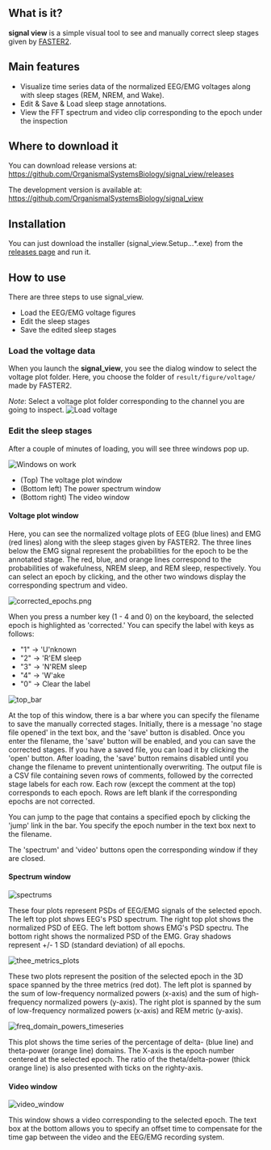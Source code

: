 ## What is it?
**signal view** is a simple visual tool to see and manually correct sleep stages given by [FASTER2](https://github.com/OrganismalSystemsBiology/faster2). 

## Main features
- Visualize time series data of the normalized EEG/EMG voltages along with sleep stages (REM, NREM, and Wake).
- Edit & Save & Load sleep stage annotations.
- View the FFT spectrum and video clip corresponding to the epoch under the inspection

## Where to download it

You can download release versions at:
https://github.com/OrganismalSystemsBiology/signal_view/releases

The development version is available at:
https://github.com/OrganismalSystemsBiology/signal_view

## Installation
You can just download the installer (signal_view.Setup.*.*.*.exe) from the [releases page](https://github.com/OrganismalSystemsBiology/signal_view/releases) and run it.

## How to use
There are three steps to use signal_view.

* Load the EEG/EMG voltage figures
* Edit the sleep stages
* Save the edited sleep stages

### Load the voltage data
When you launch the **signal_view**, you see the dialog window to select the voltage plot folder. Here, you choose the folder of `result/figure/voltage/` made by FASTER2. 

*Note*: Select a voltage plot folder corresponding to the channel you are going to inspect.
![Load voltage](README_resource/voltage_data_selection.jpg)

### Edit the sleep stages
After a couple of minutes of loading, you will see three windows pop up.

![Windows on work](README_resource/Windwos_on_work.png)
* (Top) The voltage plot window
* (Bottom left) The power spectrum window
* (Bottom right) The video window

#### Voltage plot window
Here, you can see the normalized voltage plots of EEG (blue lines) and EMG (red lines) along with the sleep stages given by FASTER2. The three lines below the EMG signal represent the probabilities for the epoch to be the annotated stage. The red, blue, and orange lines correspond to the probabilities of wakefulness, NREM sleep, and REM sleep, respectively. You can select an epoch by clicking, and the other two windows display the corresponding spectrum and video.

![corrected_epochs.png](README_resource/corrected_epochs.png)

When you press a number key (1 - 4 and 0) on the keyboard, the selected epoch is highlighted as 'corrected.' You can specify the label with keys as follows:
* "1" → 'U'nknown
* "2" → 'R'EM sleep
* "3" → 'N'REM sleep
* "4" → 'W'ake
* "0" → Clear the label

![top_bar](README_resource/top_bar.png)

At the top of this window, there is a bar where you can specify the filename to save the manually corrected stages. Initially, there is a message 'no stage file opened' in the text box, and the 'save' button is disabled. Once you enter the filename, the 'save' button will be enabled, and you can save the corrected stages. If you have a saved file, you can load it by clicking the 'open' button. After loading, the 'save' button remains disabled until you change the filename to prevent unintentionally overwriting.
 The output file is a CSV file containing seven rows of comments, followed by the corrected stage labels for each row. Each row (except the comment at the top) corresponds to each epoch. Rows are left blank if the corresponding epochs are not corrected.

You can jump to the page that contains a specified epoch by clicking the 'jump' link in the bar. You specify the epoch number in the text box next to the filename. 

The 'spectrum' and 'video' buttons open the corresponding window if they are closed.

#### Spectrum window
![spectrums](README_resource/spectrums.png)

These four plots represent PSDs of EEG/EMG signals of the selected epoch. The left top plot shows EEG's PSD spectrum. The right top plot shows the normalized PSD of EEG. The left bottom shows EMG's PSD spectru. The bottom right shows the normalized PSD of the EMG. Gray shadows represent +/- 1 SD (standard deviation) of all epochs.

![thee_metrics_plots](README_resource/three_metrics_plots.png)

These two plots represent the position of the selected epoch in the 3D space spanned by the three metrics (red dot). The left plot is spanned by the sum of low-frequency normalized powers (x-axis) and the sum of high-frequency normalized powers (y-axis). The right plot is spanned by the sum of low-frequency normalized powers (x-axis) and REM metric (y-axis).

![freq_domain_powers_timeseries](README_resource/freq_domain_powers_timeseries.png)

This plot shows the time series of the percentage of delta- (blue line) and theta-power (orange line) domains. The X-axis is the epoch number centered at the selected epoch. The ratio of the theta/delta-power (thick orange line) is also presented with ticks on the righty-axis.

#### Video window
![video_window](README_resource/video.png)

This window shows a video corresponding to the selected epoch. The text box at the bottom allows you to specify an offset time to compensate for the time gap between the video and the EEG/EMG recording system.
